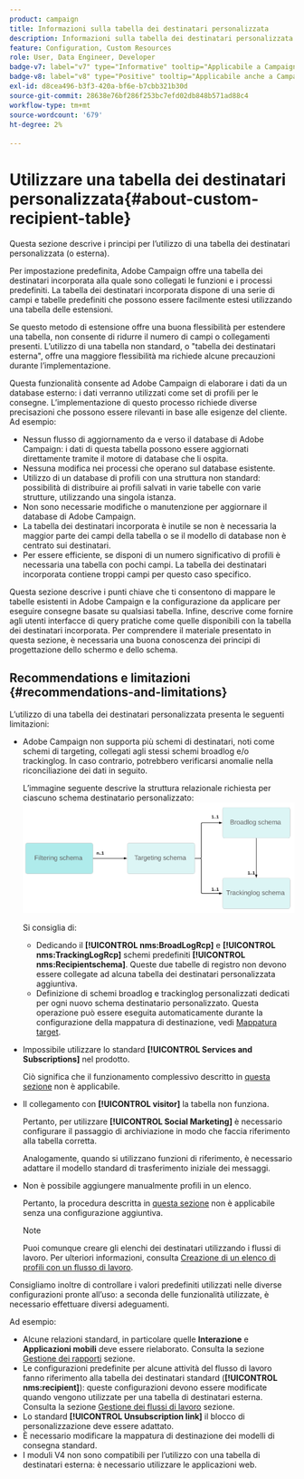 ```yaml
---
product: campaign
title: Informazioni sulla tabella dei destinatari personalizzata
description: Informazioni sulla tabella dei destinatari personalizzata
feature: Configuration, Custom Resources
role: User, Data Engineer, Developer
badge-v7: label="v7" type="Informative" tooltip="Applicabile a Campaign Classic v7"
badge-v8: label="v8" type="Positive" tooltip="Applicabile anche a Campaign v8"
exl-id: d8cea496-b3f3-420a-bf6e-b7cbb321b30d
source-git-commit: 28638e76bf286f253bc7efd02db848b571ad88c4
workflow-type: tm+mt
source-wordcount: '679'
ht-degree: 2%

---
```


# Utilizzare una tabella dei destinatari personalizzata{#about-custom-recipient-table}

Questa sezione descrive i principi per l’utilizzo di una tabella dei destinatari personalizzata (o esterna).

Per impostazione predefinita, Adobe Campaign offre una tabella dei destinatari incorporata alla quale sono collegati le funzioni e i processi predefiniti. La tabella dei destinatari incorporata dispone di una serie di campi e tabelle predefiniti che possono essere facilmente estesi utilizzando una tabella delle estensioni.

Se questo metodo di estensione offre una buona flessibilità per estendere una tabella, non consente di ridurre il numero di campi o collegamenti presenti. L’utilizzo di una tabella non standard, o &quot;tabella dei destinatari esterna&quot;, offre una maggiore flessibilità ma richiede alcune precauzioni durante l’implementazione.

Questa funzionalità consente ad Adobe Campaign di elaborare i dati da un database esterno: i dati verranno utilizzati come set di profili per le consegne. L’implementazione di questo processo richiede diverse precisazioni che possono essere rilevanti in base alle esigenze del cliente. Ad esempio:

* Nessun flusso di aggiornamento da e verso il database di Adobe Campaign: i dati di questa tabella possono essere aggiornati direttamente tramite il motore di database che li ospita.
* Nessuna modifica nei processi che operano sul database esistente.
* Utilizzo di un database di profili con una struttura non standard: possibilità di distribuire ai profili salvati in varie tabelle con varie strutture, utilizzando una singola istanza.
* Non sono necessarie modifiche o manutenzione per aggiornare il database di Adobe Campaign.
* La tabella dei destinatari incorporata è inutile se non è necessaria la maggior parte dei campi della tabella o se il modello di database non è centrato sui destinatari.
* Per essere efficiente, se disponi di un numero significativo di profili è necessaria una tabella con pochi campi. La tabella dei destinatari incorporata contiene troppi campi per questo caso specifico.

Questa sezione descrive i punti chiave che ti consentono di mappare le tabelle esistenti in Adobe Campaign e la configurazione da applicare per eseguire consegne basate su qualsiasi tabella. Infine, descrive come fornire agli utenti interfacce di query pratiche come quelle disponibili con la tabella dei destinatari incorporata. Per comprendere il materiale presentato in questa sezione, è necessaria una buona conoscenza dei principi di progettazione dello schermo e dello schema.

## Recommendations e limitazioni {#recommendations-and-limitations}

L’utilizzo di una tabella dei destinatari personalizzata presenta le seguenti limitazioni:

* Adobe Campaign non supporta più schemi di destinatari, noti come schemi di targeting, collegati agli stessi schemi broadlog e/o trackinglog. In caso contrario, potrebbero verificarsi anomalie nella riconciliazione dei dati in seguito.

  L’immagine seguente descrive la struttura relazionale richiesta per ciascuno schema destinatario personalizzato:
  ![](assets/custom_recipient_limitation.png)

  Si consiglia di:

   * Dedicando il **[!UICONTROL nms:BroadLogRcp]** e **[!UICONTROL nms:TrackingLogRcp]** schemi predefiniti **[!UICONTROL nms:Recipientschema]**. Queste due tabelle di registro non devono essere collegate ad alcuna tabella dei destinatari personalizzata aggiuntiva.
   * Definizione di schemi broadlog e trackinglog personalizzati dedicati per ogni nuovo schema destinatario personalizzato. Questa operazione può essere eseguita automaticamente durante la configurazione della mappatura di destinazione, vedi [Mappatura target](../../configuration/using/target-mapping.md).

* Impossibile utilizzare lo standard **[!UICONTROL Services and Subscriptions]** nel prodotto.

  Ciò significa che il funzionamento complessivo descritto in [questa sezione](../../delivery/using/managing-subscriptions.md) non è applicabile.

* Il collegamento con **[!UICONTROL visitor]** la tabella non funziona.

  Pertanto, per utilizzare **[!UICONTROL Social Marketing]** è necessario configurare il passaggio di archiviazione in modo che faccia riferimento alla tabella corretta.

  Analogamente, quando si utilizzano funzioni di riferimento, è necessario adattare il modello standard di trasferimento iniziale dei messaggi.

* Non è possibile aggiungere manualmente profili in un elenco.

  Pertanto, la procedura descritta in [questa sezione](../../platform/using/creating-and-managing-lists.md) non è applicabile senza una configurazione aggiuntiva.

  >[!NOTE]
  >
  >Puoi comunque creare gli elenchi dei destinatari utilizzando i flussi di lavoro. Per ulteriori informazioni, consulta [Creazione di un elenco di profili con un flusso di lavoro](../../configuration/using/creating-a-profile-list-with-a-workflow.md).

Consigliamo inoltre di controllare i valori predefiniti utilizzati nelle diverse configurazioni pronte all’uso: a seconda delle funzionalità utilizzate, è necessario effettuare diversi adeguamenti.

Ad esempio:

* Alcune relazioni standard, in particolare quelle **Interazione** e **Applicazioni mobili** deve essere rielaborato. Consulta la sezione [Gestione dei rapporti](../../configuration/using/managing-reports.md) sezione.
* Le configurazioni predefinite per alcune attività del flusso di lavoro fanno riferimento alla tabella dei destinatari standard (**[!UICONTROL nms:recipient]**): queste configurazioni devono essere modificate quando vengono utilizzate per una tabella di destinatari esterna. Consulta la sezione [Gestione dei flussi di lavoro](../../configuration/using/managing-workflows.md) sezione.
* Lo standard **[!UICONTROL Unsubscription link]** il blocco di personalizzazione deve essere adattato.
* È necessario modificare la mappatura di destinazione dei modelli di consegna standard.
* I moduli V4 non sono compatibili per l’utilizzo con una tabella di destinatari esterna: è necessario utilizzare le applicazioni web.
